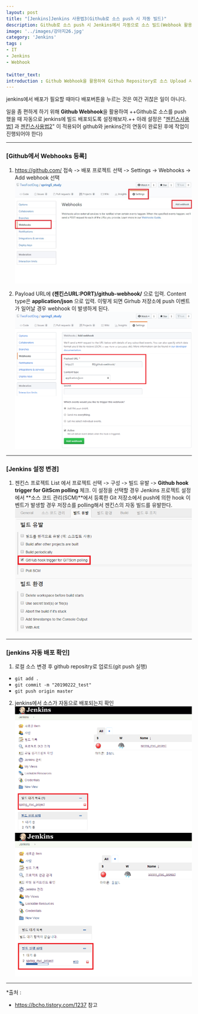 ```yaml
---
layout: post
title: "[Jenkins]Jenkins 사용법3(Github로 소스 push 시 자동 빌드)"
description: Github로 소스 push 시 Jenkins에서 자동으로 소스 빌드(Webhook 활용)
image: '../images/강아지26.jpg'
category: 'Jenkins'
tags : 
- IT
- Jenkins
- Webhook

twitter_text: 
introduction : Github Webhook을 활용하여 Github Repository로 소스 Upload 시 Jenkins에서 이를 인지하고 자동으로 소스가 빌드되도록 설정해보자.
---
```



jenkins에서 배포가 필요할 때마다 배포버튼을 누르는 것은 여간 귀찮은 일이 아니다. 

일을 좀 편하게 하기 위해 **Github Webhook**을 활용하여 ++Github로 소스를 push 했을 때 자동으로 jenkins에 빌드 배포되도록 설정해보자.++  아래 설정은 "[젠킨스사용법1](https://twofootdog.github.io/Jenkins-Jenkins-%EC%82%AC%EC%9A%A9%EB%B2%951(%EC%9A%B0%EB%B6%84%ED%88%AC%EC%97%90%EC%84%9C-Jenkins-%EC%8B%9C%EC%9E%91%ED%95%98%EA%B8%B0)/) 과 [젠킨스사용법2](https://twofootdog.github.io/Jenkins-Jenkins-%EC%82%AC%EC%9A%A9%EB%B2%952(Jenkins%EC%99%80-Github-%EC%97%B0%EB%8F%99%ED%95%98%EA%B8%B0)/)" 이 적용되어 github와 jenkins간의 연동이 완료된 후에 작업이 진행되어야 한다) 




_ _ _




### [Github에서 Webhooks 등록]

1) <https://github.com/> 접속 -> 배포 프로젝트 선택 -> Settings -> Webhooks -> Add webhook 선택
![1](../images/jenkins3_20190222_1.jpg)

2) Payload URL에 **(젠킨스URL:PORT)/github-webhook/** 으로 입력. Content type은 **application/json** 으로 입력. 이렇게 되면 Girhub 저장소에 push 이벤트가 일어날 경우 webhook 이 발생하게 된다.
![2](../images/jenkins3_20190222_2.jpg)





_ _ _





### [Jenkins 설정 변경]

1) 젠킨스 프로젝트 List 에서 프로젝트 선택 -> 구성 -> 빌드 유발 -> **Github hook trigger for GitScm polling** 체크. 이 설정을 선택할 경우 Jenkins 프로젝트 설정에서 **소스 코드 관리(SCM)**에서 등록한 Git 저장소에서 push에 의한 hook 이벤트가 발생할 경우 저장소를 polling해서 젠킨스의 자동 빌드를 유발한다.
![3](../images/jenkins3_20190222_3.jpg)





_ _ _




### [jenkins 자동 배포 확인]

1) 로컬 소스 변경 후 github repositry로 업로드(git push 실행)
- `git add .`
- `git commit -m "20190222_test"`
- `git push origin master`


2) jenkins에서 소스가 자동으로 배포되는지 확인
![4](../images/jenkins3_20190222_4.jpg)
![5](../images/jenkins3_20190222_5.jpg)


_ _ _




*출처 : 
- <https://bcho.tistory.com/1237> 참고